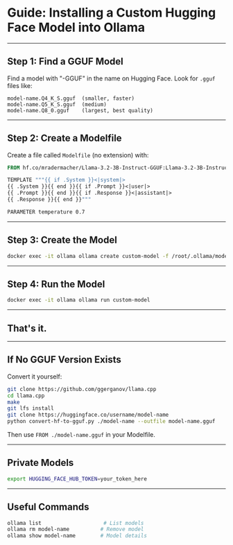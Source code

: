 # Guide: Installing a Custom Hugging Face Model into Ollama

---

## Step 1: Find a GGUF Model

Find a model with "-GGUF" in the name on Hugging Face. Look for `.gguf` files like:
```
model-name.Q4_K_S.gguf  (smaller, faster)
model-name.Q5_K_S.gguf  (medium)
model-name.Q8_0.gguf    (largest, best quality)
```

---

## Step 2: Create a Modelfile

Create a file called `Modelfile` (no extension) with:

```dockerfile
FROM hf.co/mradermacher/Llama-3.2-3B-Instruct-GGUF:Llama-3.2-3B-Instruct.Q5_K_S.gguf

TEMPLATE """{{ if .System }}<|system|>
{{ .System }}{{ end }}{{ if .Prompt }}<|user|>
{{ .Prompt }}{{ end }}{{ if .Response }}<|assistant|>
{{ .Response }}{{ end }}"""

PARAMETER temperature 0.7
```

---

## Step 3: Create the Model

```bash
docker exec -it ollama ollama create custom-model -f /root/.ollama/models/custom-model/Modelfile
```

---

## Step 4: Run the Model

```bash
docker exec -it ollama ollama run custom-model
```

---

## That's it.

---

## If No GGUF Version Exists

Convert it yourself:
```bash
git clone https://github.com/ggerganov/llama.cpp
cd llama.cpp
make
git lfs install
git clone https://huggingface.co/username/model-name
python convert-hf-to-gguf.py ./model-name --outfile model-name.gguf
```

Then use `FROM ./model-name.gguf` in your Modelfile.

---

## Private Models

```bash
export HUGGING_FACE_HUB_TOKEN=your_token_here
```

---

## Useful Commands

```bash
ollama list                    # List models
ollama rm model-name          # Remove model
ollama show model-name        # Model details
```
